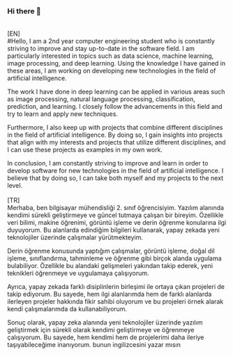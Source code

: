 ### Hi there 👋
<br>
[EN]
<br>
#Hello, 
I am a 2nd year computer engineering student who is constantly striving to improve and stay up-to-date in the software field. I am particularly interested in topics such as data science, machine learning, image processing, and deep learning. Using the knowledge I have gained in these areas, I am working on developing new technologies in the field of artificial intelligence.

The work I have done in deep learning can be applied in various areas such as image processing, natural language processing, classification, prediction, and learning. I closely follow the advancements in this field and try to learn and apply new techniques.

Furthermore, I also keep up with projects that combine different disciplines in the field of artificial intelligence. By doing so, I gain insights into projects that align with my interests and projects that utilize different disciplines, and I can use these projects as examples in my own work.

In conclusion, I am constantly striving to improve and learn in order to develop software for new technologies in the field of artificial intelligence. I believe that by doing so, I can take both myself and my projects to the next level.
<br>
<br>
[TR]
<br>
Merhaba, ben  bilgisayar mühendisliği 2. sınıf öğrencisiyim. Yazılım alanında kendimi sürekli geliştirmeye ve güncel tutmaya çalışan bir bireyim. Özellikle veri bilimi, makine öğrenimi, görüntü işleme ve derin öğrenme konularına ilgi duyuyorum. Bu alanlarda edindiğim bilgileri kullanarak, yapay zekada yeni teknolojiler üzerinde çalışmalar yürütmekteyim.

Derin öğrenme konusunda yaptığım çalışmalar, görüntü işleme, doğal dil işleme, sınıflandırma, tahminleme ve öğrenme gibi birçok alanda uygulama bulabiliyor. Özellikle bu alandaki gelişmeleri yakından takip ederek, yeni teknikleri öğrenmeye ve uygulamaya çalışıyorum.

Ayrıca, yapay zekada farklı disiplinlerin birleşimi ile ortaya çıkan projeleri de takip ediyorum. Bu sayede, hem ilgi alanlarımda hem de farklı alanlarda ilerleyen projeler hakkında fikir sahibi oluyorum ve bu projeleri örnek alarak kendi çalışmalarımda da kullanabiliyorum.

Sonuç olarak, yapay zeka alanında yeni teknolojiler üzerinde yazılım geliştirmek için sürekli olarak kendimi geliştirmeye ve öğrenmeye çalışıyorum. Bu sayede, hem kendimi hem de projelerimi daha ileriye taşıyabileceğime inanıyorum. bunun ingilizcesini yazar mısın
<!--
**sumeyyerginoz/sumeyyerginoz** is a ✨ _special_ ✨ repository because its `README.md` (this file) appears on your GitHub profile.

Here are some ideas to get you started:

- 🔭 I’m currently working on ...
- 🌱 I’m currently learning ...
- 👯 I’m looking to collaborate on ...
- 🤔 I’m looking for help with ...
- 💬 Ask me about ...
- 📫 How to reach me: ...
- 😄 Pronouns: ...
- ⚡ Fun fact: ...
-->
